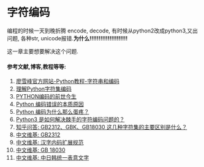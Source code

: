 # 字符编码

编程的时候一天到晚折腾 encode, decode, 有时候从python2改成python3,又出问题, 各种str, unicode报错.**为什么!!!!!!!!!!!!!!!!!!!!!**

这一章主要想要解决这个问题.

#### 参考文献,博客,教程等等:

1. [廖雪峰官方网站-Python教程-字符串和编码](https://www.liaoxuefeng.com/wiki/0014316089557264a6b348958f449949df42a6d3a2e542c000/001431664106267f12e9bef7ee14cf6a8776a479bdec9b9000)
2. [理解Python字符集编码](https://foofish.net/understanding-python-charset.html)
3. [PYTHON编码的前世今生](https://foofish.net/python-character-encode.html)
4. [Python 编码错误的本质原因](https://foofish.net/python-unicode-error.html)
5. [Python 编码为什么那么蛋疼？](https://foofish.net/why-python-encoding-is-tricky.html)
6. [Python3 是如何解决棘手的字符编码问题的？](https://foofish.net/how-python3-handle-charset-encoding.html)
7. [知乎问答: GB2312、GBK、GB18030 这几种字符集的主要区别是什么？](https://www.zhihu.com/question/19677619)
8. [中文维基: GB2312](https://zh.wikipedia.org/wiki/GB_2312)
9. [中文维基: 汉字内码扩展规范](https://zh.wikipedia.org/wiki/%E6%B1%89%E5%AD%97%E5%86%85%E7%A0%81%E6%89%A9%E5%B1%95%E8%A7%84%E8%8C%83)
10. [中文维基: GB 18030](https://zh.wikipedia.org/wiki/GB_18030)
11. [中文维基: 中日韩统一表意文字](https://zh.wikipedia.org/wiki/%E4%B8%AD%E6%97%A5%E9%9F%93%E7%B5%B1%E4%B8%80%E8%A1%A8%E6%84%8F%E6%96%87%E5%AD%97)



